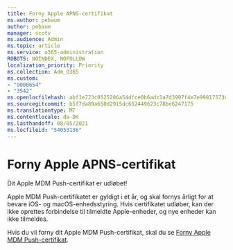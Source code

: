 ```yaml
---
title: Forny Apple APNS-certifikat
ms.author: pebaum
author: pebaum
manager: scotv
ms.audience: Admin
ms.topic: article
ms.service: o365-administration
ROBOTS: NOINDEX, NOFOLLOW
localization_priority: Priority
ms.collection: Adm_O365
ms.custom:
- "9000654"
- "3542"
ms.openlocfilehash: abf1e723c0525286a54dfce0b6adc1a7d3997f4e7e99817573633f797ccf5d4e
ms.sourcegitcommit: b5f7da89a650d2915dc652449623c78be6247175
ms.translationtype: MT
ms.contentlocale: da-DK
ms.lasthandoff: 08/05/2021
ms.locfileid: "54053136"
---
```

# <a name="renew-apple-apns-certificate"></a>Forny Apple APNS-certifikat

Dit Apple MDM Push-certifikat er udløbet!

Apple MDM Push-certifikatet er gyldigt i et år, og skal fornys årligt for at bevare iOS- og macOS-enhedsstyring. Hvis certifikatet udløber, kan der ikke oprettes forbindelse til tilmeldte Apple-enheder, og nye enheder kan ikke tilmeldes.

Hvis du vil forny dit Apple MDM Push-certifikat, skal du se [Forny Apple MDM Push-certifikat](https://docs.microsoft.com/intune/enrollment/apple-mdm-push-certificate-get#renew-apple-mdm-push-certificate).
